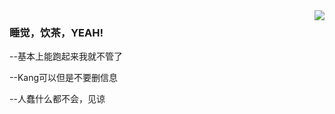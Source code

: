 
<img align="right" src="https://github-readme-stats.vercel.app/api?username=ErickG233&show_icons=true&icon_color=CE1D2D&text_color=718096&bg_color=ffffff&hide_title=true" />

### 睡觉，饮茶，YEAH!

--基本上能跑起来我就不管了

--Kang可以但是不要删信息

--人蠢什么都不会，见谅

<!--
**ErickG233/ErickG233** is a ✨ _special_ ✨ repository because its `README.md` (this file) appears on your GitHub profile.

Here are some ideas to get you started:

- 🔭 I’m currently working on ...
- 🌱 I’m currently learning ...
- 👯 I’m looking to collaborate on ...
- 🤔 I’m looking for help with ...
- 💬 Ask me about ...
- 📫 How to reach me: ...
- 😄 Pronouns: ...
- ⚡ Fun fact: ...
-->
